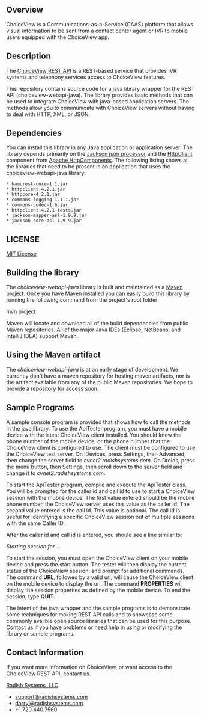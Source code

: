 Overview
--------
ChoiceView is a Communications-as-a-Service (CAAS) platform that allows visual information to be sent from a contact center agent or IVR to mobile users equipped with the ChoiceView app.

Description
-----------
The [ChoiceView REST API](http://www.radishsystems.com/for-developers/for-ivr-developers/) is a REST-based service that provides IVR systems and telephony services access to ChoiceView features. 

This repository contains source code for a java library wrapper for the REST API (choiceview-webapi-java). The library provides basic methods that can be used to integrate ChoiceView with java-based application servers.  The methods allow you to communicate with ChoiceView servers without having to deal with HTTP, XML, or JSON.

Dependencies
------------
You can install this library in any Java application or application server. The library depends primarily on the [Jackson json processor](http://wiki.fasterxml.com/JacksonHome) and the [HttpClient](http://hc.apache.org/httpcomponents-client-ga/index.html) component from [Apache HttpComponents](http://hc.apache.org). The following listing shows all the libraries that need to be present in an application that uses the choiceview-webapi-java library:

	* hamcrest-core-1.1.jar
	* httpclient-4.2.1.jar
	* httpcore-4.2.1.jar
	* commons-logging-1.1.1.jar
	* commons-codec-1.6.jar
	* httpclient-4.2.1-tests.jar
	* jackson-mapper-asl-1.9.9.jar
	* jackson-core-asl-1.9.9.jar

LICENSE
-------
[MIT License](https://github.com/radishsystems/choiceview-webapi-java/blob/master/LICENSE)

Building the library
--------------------
The _choiceview-webapi-java_ library is built and maintained as a [Maven](http://maven.apache.org) project. Once you have Maven installed you can easily build this library by running the following command from the project's root folder:

mvn project

Maven will locate and download all of the build dependencies from public Maven repositories. All of the major Java IDEs (Eclipse, NetBeans, and IntelliJ IDEA) support Maven.

Using the Maven artifact
------------------------
The _choiceview-webapi-java_ is at an early stage of development. We currently don't have a maven repository for hosting maven artifacts, nor is the artifact available from any of the public Maven repositories.  We hope to provide a repository for access soon.

Sample Programs
---------------
A sample console program is provided that shows how to call the methods in the java library.  To use the ApiTester program, you must have a mobile device with the latest ChoiceView client installed.  You should know the phone number of the mobile device, or the phone number that the ChoiceView client is configured to use.  The client must be configured to use the ChoiceView test server.  On iDevices, press Settings, then Advanced, then change the server field to _cvnet2.radishsystems.com_. On Droids, press the menu button, then Settings, then scroll down to the server field and change it to _cvnet2.radishsystems.com_.

To start the ApiTester program, compile and execute the ApiTester class.  You will be prompted for the caller id and call id to use to start a ChoiceView session with the mobile device.  The first value entered should be the mobile phone number, the ChoiceView server uses this value as the caller id.  The second value entered is the call id. This value is optional. The call id is useful for identifying a specific ChoiceView session out of multiple sessions with the same Caller ID.

After the caller id and call id is entered, you should see a line similar to:

 _Starting session for ..._

 To start the session, you must open the ChoiceView client on your mobile device and press the start button.  The tester will then display the current status of the ChoiceView session, and prompt for additional commands.  The command __URL__, followed by a valid url, will cause the ChoiceView client on the mobile device to display the url.  The command __PROPERTIES__ will display the session properties as defined by the mobile device.  To end the session, type __QUIT__.

 The intent of the java wrapper and the sample programs is to demonstrate some techniques for making REST API calls and to showcase some commonly availble open source libraries that can be used for this purpose. Contact us if you have problems or need help in using or modifying the library or sample programs.

Contact Information
-------------------
If you want more information on ChoiceView, or want access to the ChoiceView REST API, contact us.

[Radish Systems, LLC](http://www.radishsystems.com/support/contact-radish-customer-support/)

-	support@radishsystems.com
-	darryl@radishsystems.com
-	+1.720.440.7560
